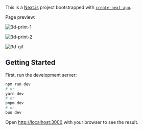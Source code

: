 This is a [Next.js](https://nextjs.org/) project bootstrapped with [`create-next-app`](https://github.com/vercel/next.js/tree/canary/packages/create-next-app).

Page preview:

![3d-print-1](https://github.com/cark316/3D-Printing-Iteration-2/assets/134771426/29553f1c-bcfd-4769-9374-f18017340a28)

![3d-print-2](https://github.com/cark316/3D-Printing-Iteration-2/assets/134771426/14316ac6-a22e-469b-a0f4-fe5c8d65efe4)

![3d-gif](https://github.com/cark316/3D-Printing-Iteration-2/assets/134771426/1dc67400-2735-4a49-a2be-a298caa37052)

## Getting Started

First, run the development server:

```bash
npm run dev
# or
yarn dev
# or
pnpm dev
# or
bun dev
```

Open [http://localhost:3000](http://localhost:3000) with your browser to see the result.
